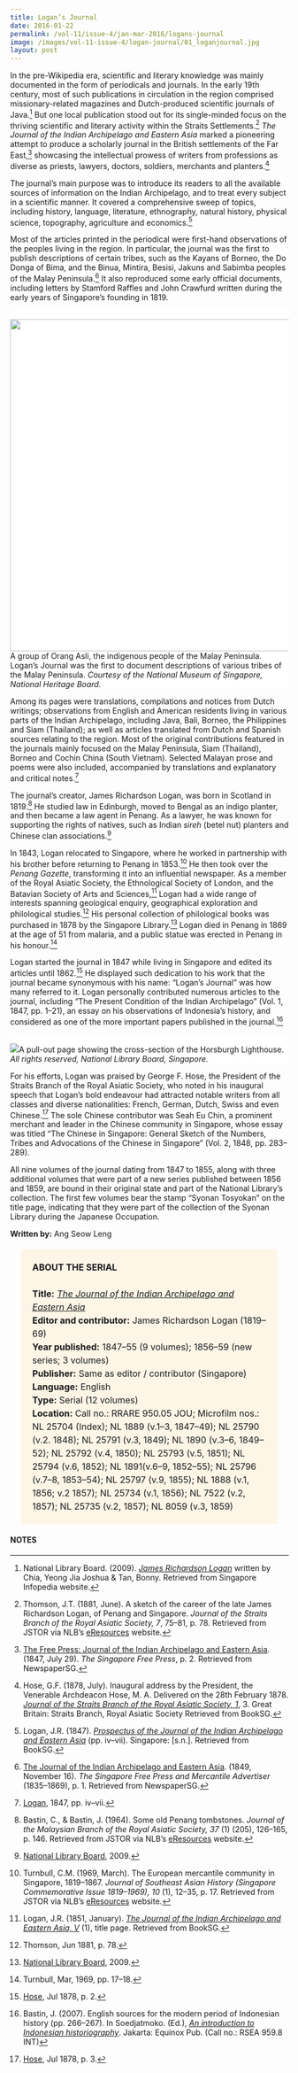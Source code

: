 ```yaml
---
title: Logan’s Journal
date: 2016-01-22
permalink: /vol-11/issue-4/jan-mar-2016/logans-journal
image: /images/vol-11-issue-4/logan-journal/01_loganjournal.jpg
layout: post
---
```

In the pre-Wikipedia era, scientific and literary knowledge was mainly documented in the form of periodicals and journals. In the early 19th century, most of such publications in circulation in the region comprised missionary-related magazines and Dutch-produced scientific journals of Java.[^1] But one local publication stood out for its single-minded focus on the thriving scientific and literary activity within the Straits Settlements.[^2] *The Journal of the Indian Archipelago and Eastern Asia* marked a pioneering attempt to produce a scholarly journal in the British settlements of the Far East,[^3] showcasing the intellectual prowess of writers from professions as diverse as priests, lawyers, doctors, soldiers,  merchants  and planters.[^4]

The journal’s main purpose was to introduce its readers to all the available sources of information on the Indian Archipelago, and to treat every subject in a scientific manner. It covered a comprehensive sweep of topics, including history, language, literature, ethnography, natural history, physical science, topography, agriculture and economics.[^5]

Most of the articles printed in the periodical were first-hand observations of the peoples living in the region. In particular, the journal was the first to publish descriptions of certain tribes, such as the Kayans of Borneo, the Do Donga of Bima, and the Binua, Mintira, Besisi, Jakuns and Sabimba peoples of the Malay Peninsula.[^6] It also reproduced some early official documents, including letters by Stamford Raffles and John Crawfurd written during the early years of Singapore’s founding in 1819.

<div style="background-color: white;"><br><img style="width:600px" src="/images/vol-11-issue-4/logan-journal/01_loganjournal.jpg">A group of Orang Asli, the indigenous people of the Malay Peninsula. Logan’s Journal was the first to document descriptions of various tribes of the Malay Peninsula. <i>Courtesy of the National Museum of Singapore, National Heritage Board.</i></div>

Among its pages were translations, compilations and notices from Dutch writings; observations from English and American residents living in various parts of the Indian Archipelago, including Java, Bali, Borneo, the Philippines and Siam (Thailand); as well as articles translated from Dutch and Spanish sources relating to the region. Most of the original contributions featured in the journals mainly focused on the Malay Peninsula, Siam (Thailand), Borneo and Cochin China (South Vietnam). Selected Malayan prose and poems were also included, accompanied by translations and explanatory and critical notes.[^7]

The journal’s creator, James Richardson Logan, was born in Scotland in 1819.[^8] He studied law in Edinburgh, moved to Bengal as an indigo planter, and then became a law agent in Penang. As a lawyer, he was known for supporting the rights of natives, such as Indian *sireh* (betel nut) planters and Chinese clan associations.[^9]

In 1843, Logan relocated to Singapore, where he worked in partnership with his brother before returning to Penang in 1853.[^10] He then took over the *Penang Gazette*, transforming it into an influential newspaper. As a member of the Royal Asiatic Society, the Ethnological Society of London, and the Batavian Society of  Arts  and Sciences,[^11] Logan had a wide range of interests spanning geological enquiry, geographical exploration  and philological  studies.[^12] His personal collection of philological books was purchased in 1878 by the Singapore Library.[^13] Logan died in Penang in 1869 at the age of 51 from malaria, and a public statue was erected in Penang in his honour.[^14]

Logan started the journal in 1847 while living in Singapore and edited its articles until 1862.[^15] He displayed such dedication to his work that the journal became synonymous with his name: “Logan’s Journal” was how many referred to it. Logan personally contributed numerous articles to the journal, including “The Present Condition of the Indian Archipelago” (Vol. 1, 1847, pp. 1–21), an essay on his observations of Indonesia’s history, and considered as one of the more important papers  published  in the journal.[^16]

<div style="background-color: white;"><br><img src="/images/vol-11-issue-4/logan-journal/02_loganjournal.jpg">A pull-out page showing the cross-section of the Horsburgh Lighthouse. <i>All rights reserved, National Library Board, Singapore.</i></div>

For his efforts, Logan was praised by George F. Hose, the President of the Straits Branch of the Royal Asiatic Society, who noted in his inaugural speech that Logan’s bold endeavour had attracted notable writers from all classes and diverse nationalities: French, German, Dutch, Swiss and even Chinese.[^17] The sole Chinese contributor was Seah Eu Chin, a prominent merchant and leader in the Chinese community in Singapore, whose essay was titled “The Chinese in Singapore: General Sketch of the Numbers, Tribes and Advocations of the Chinese in Singapore” (Vol. 2, 1848, pp. 283–289).

All nine volumes of the journal dating from 1847 to 1855, along with three additional volumes that were part of a new series published between 1856 and 1859, are bound in their original state and part of the National Library’s collection. The first few volumes bear the stamp “Syonan Tosyokan” on the title page, indicating that they were part of the collection of the Syonan Library during the Japanese Occupation.

**Written by:** Ang Seow Leng

<span style="background-colour: #fdf5e6; padding: 20px; margin: 20px; background:#fdf5e6; display:block; font-size:1rem; line-height:1.5rem;"><b>ABOUT THE SERIAL</b>
<br><br>
<b>Title:</b> <i><a href="https://eservice.nlb.gov.sg/item_holding.aspx?bid=5007604">The Journal of the Indian Archipelago and Eastern Asia</a></i>
<br>
<b>Editor and contributor:</b> James Richardson Logan (1819–69)
<br>
<b>Year published:</b> 1847–55 (9 volumes); 1856–59 (new series; 3 volumes)
<br>
<b>Publisher:</b> Same as editor / contributor (Singapore)
<br>
<b>Language:</b> English
<br>
<b>Type:</b> Serial (12 volumes)
<br>
<b>Location:</b> Call no.: RRARE 950.05 JOU; Microfilm nos.: NL 25704 (Index); NL 1889 (v.1–3, 1847–49); NL 25790 (v.2. 1848); NL 25791 (v.3, 1849); NL 1890 (v.3–6, 1849– 52); NL 25792 (v.4, 1850); NL 25793 (v.5, 1851); NL 25794 (v.6, 1852); NL 1891(v.6–9, 1852–55); NL 25796 (v.7–8, 1853–54); NL 25797 (v.9, 1855); NL 1888 (v.1, 1856; v.2 1857); NL 25734 (v.1, 1856); NL 7522 (v.2, 1857); NL 25735 (v.2, 1857); NL 8059 (v.3, 1859)</span>
	
#### **NOTES**

[^1]:National Library Board. (2009). *[James Richardson Logan](http://eresources.nlb.gov.sg/infopedia/articles/SIP_1146_2009-10-27.html)* written by Chia, Yeong Jia Joshua & Tan, Bonny. Retrieved from Singapore Infopedia website.

[^2]:Thomson, J.T. (1881, June). A sketch of the career of the late James Richardson Logan, of Penang and Singapore. *Journal of the Straits Branch of the Royal Asiatic Society, 7*, 75–81, p. 78. Retrieved from JSTOR via NLB’s [eResources](http://eresources.nlb.gov.sg/Main/) website.

[^3]:[The Free Press: Journal of the Indian Archipelago and Eastern Asia](https://eresources.nlb.gov.sg/newspapers/Digitised/Article/singfreepressa18470729-1.2.3). (1847, July 29). *The Singapore Free Press*, p. 2. Retrieved from NewspaperSG.

[^4]:Hose, G.F. (1878, July). Inaugural address by the President, the Venerable Archdeacon Hose, M. A. Delivered on the 28th February 1878. *[Journal of the Straits Branch of the Royal Asiatic Society, 1](http://eresources.nlb.gov.sg/printheritage/detail/a9e4b686-cde5-4fe9-92f3-789430f1ac38.aspx)*, 3. Great Britain: Straits Branch, Royal Asiatic Society Retrieved from BookSG.

[^5]:Logan, J.R. (1847). *[Prospectus of the Journal of the Indian Archipelago and Eastern Asia](http://eresources.nlb.gov.sg/printheritage/detail/f83896d8-a4bf-4b9f-909c-9af2a041fd27.aspx)* (pp. iv–vii). Singapore: [s.n.]. Retrieved from BookSG.

[^6]:[The Journal of the Indian Archipelago and Eastern Asia](http://eresources.nlb.gov.sg/newspapers/Digitised/Article/singfreepressa18491116-1.2.3). (1849, November 16). *The Singapore Free Press and Mercantile Advertiser* (1835–1869), p. 1. Retrieved from NewspaperSG.

[^7]:[Logan](http://eresources.nlb.gov.sg/printheritage/detail/f83896d8-a4bf-4b9f-909c-9af2a041fd27.aspx), 1847, pp. iv–vii.

[^8]:Bastin, C., & Bastin, J. (1964). Some old Penang tombstones. *Journal of the Malaysian Branch of the Royal Asiatic Society, 37* (1) (205), 126–165, p. 146. Retrieved from JSTOR via NLB’s [eResources](http://eresources.nlb.gov.sg/Main/) website.

[^9]:[National Library Board](http://eresources.nlb.gov.sg/infopedia/articles/SIP_1146_2009-10-27.html), 2009.

[^10]:Turnbull, C.M. (1969, March). The European mercantile community in Singapore, 1819–1867. *Journal of Southeast Asian History (Singapore Commemorative Issue 1819–1969), 10* (1), 12–35, p. 17. Retrieved from JSTOR via NLB’s [eResources](http://eresources.nlb.gov.sg/Main/) website.

[^11]:Logan, J.R. (1851, January). *[The Journal of the Indian Archipelago and Eastern Asia, V](http://eresources.nlb.gov.sg/printheritage/detail/96e662cb-55ca-48bd-af98-a0a9b5d4eaa5.aspx)*  (1), title page. Retrieved from BookSG.

[^12]:Thomson, Jun 1881, p. 78.

[^13]:[National Library Board](http://eresources.nlb.gov.sg/infopedia/articles/SIP_1146_2009-10-27.html), 2009.

[^14]:Turnbull, Mar, 1969, pp. 17–18.

[^15]:[Hose](http://eresources.nlb.gov.sg/printheritage/detail/a9e4b686-cde5-4fe9-92f3-789430f1ac38.aspx), Jul 1878, p. 2.

[^16]:Bastin, J. (2007). English sources for the modern period of Indonesian history (pp. 266–267). In Soedjatmoko. (Ed.), *[An introduction to Indonesian historiography](http://eservice.nlb.gov.sg/item_holding_s.aspx?bid=12876930)*. Jakarta: Equinox Pub. (Call no.: RSEA 959.8 INT)

[^17]:[Hose](http://eresources.nlb.gov.sg/printheritage/detail/a9e4b686-cde5-4fe9-92f3-789430f1ac38.aspx), Jul 1878, p. 3.
